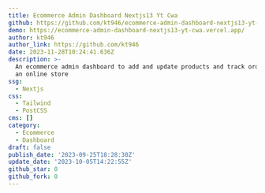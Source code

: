 ```yaml
---
title: Ecommerce Admin Dashboard Nextjs13 Yt Cwa
github: https://github.com/kt946/ecommerce-admin-dashboard-nextjs13-yt-cwa
demo: https://ecommerce-admin-dashboard-nextjs13-yt-cwa.vercel.app/
author: kt946
author_link: https://github.com/kt946
date: 2023-11-28T10:24:41.636Z
description: >-
  An ecommerce admin dashboard to add and update products and track orders for
  an online store
ssg:
  - Nextjs
css:
  - Tailwind
  - PostCSS
cms: []
category:
  - Ecommerce
  - Dashboard
draft: false
publish_date: '2023-09-25T18:28:30Z'
update_date: '2023-10-05T14:22:55Z'
github_star: 0
github_fork: 0
---
```

